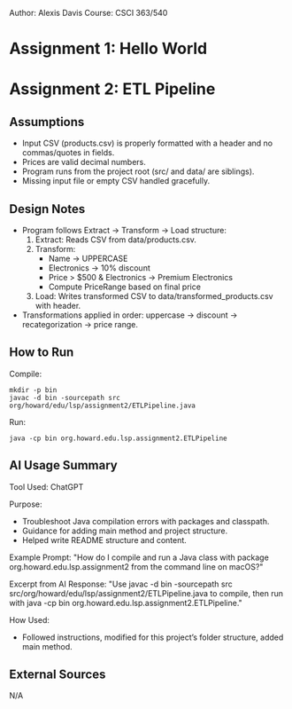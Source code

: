 Author: Alexis Davis
Course: CSCI 363/540

Assignment 1: Hello World 
===========================

Assignment 2: ETL Pipeline
===========================

Assumptions
-----------
- Input CSV (products.csv) is properly formatted with a header and no commas/quotes in fields.
- Prices are valid decimal numbers.
- Program runs from the project root (src/ and data/ are siblings).
- Missing input file or empty CSV handled gracefully.

Design Notes
------------
- Program follows Extract → Transform → Load structure:
  1. Extract: Reads CSV from data/products.csv.
  2. Transform:
     - Name → UPPERCASE
     - Electronics → 10% discount
     - Price > $500 & Electronics → Premium Electronics
     - Compute PriceRange based on final price
  3. Load: Writes transformed CSV to data/transformed_products.csv with header.
- Transformations applied in order: uppercase → discount → recategorization → price range.

How to Run
----------
Compile:
    
    mkdir -p bin
    javac -d bin -sourcepath src org/howard/edu/lsp/assignment2/ETLPipeline.java
    

Run:
    
    java -cp bin org.howard.edu.lsp.assignment2.ETLPipeline

AI Usage Summary
----------------
Tool Used: ChatGPT

Purpose:
- Troubleshoot Java compilation errors with packages and classpath.
- Guidance for adding main method and project structure.
- Helped write README structure and content.

Example Prompt:
"How do I compile and run a Java class with package org.howard.edu.lsp.assignment2 from the command line on macOS?"

Excerpt from AI Response:
"Use javac -d bin -sourcepath src src/org/howard/edu/lsp/assignment2/ETLPipeline.java to compile, then run with java -cp bin org.howard.edu.lsp.assignment2.ETLPipeline."

How Used:
- Followed instructions, modified for this project’s folder structure, added main method.

External Sources
----------------
N/A
